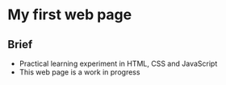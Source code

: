 # My first web page

## Brief
- Practical learning experiment in HTML, CSS and JavaScript
- This web page is a work in progress
